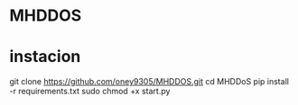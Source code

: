 # MHDDOS


# instacion
git clone https://github.com/oney9305/MHDDOS.git
cd MHDDoS
pip install -r requirements.txt
sudo chmod +x start.py
